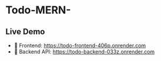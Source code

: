 # Todo-MERN-

## Live Demo

- 🔗 Frontend: https://todo-frontend-406p.onrender.com
- 🔗 Backend API: https://todo-backend-033z.onrender.com
